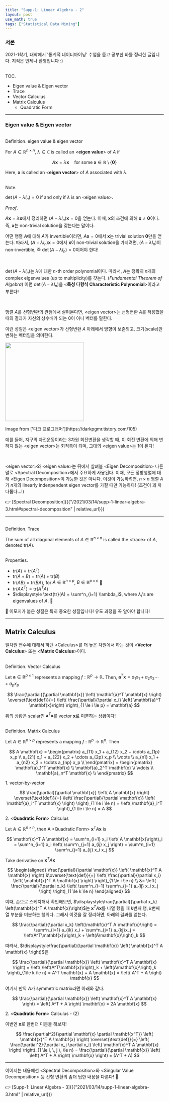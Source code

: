 ```yaml
---
title: "Supp-1: Linear Algebra - 2"
layout: post
use_math: true
tags: ["Statistical Data Mining"]
---
```


### 서론
2021-1학기, 대학에서 '통계적 데이터마이닝' 수업을 듣고 공부한 바를 정리한 글입니다. 지적은 언제나 환영입니다 :)

<br><span class="statement-title">TOC.</span><br>

- Eigen value & Eigen vector
- Trace
- Vector Calculus
- Matrix Calculus
  - Quadratic Form

<hr/>

### Eigen value & Eigen vector

<br><span class="statement-title">Definition.</span> eigen value & eigen vector<br>

For $A \in \mathbb{R}^{n \times n}$, $\lambda \in \mathbb{C}$ is called an \<**eigen value**\> of $A$ if

$$
A \mathbf{x} = \lambda \mathbf{x} \quad \text{for some} \; \mathbf{x} \in \mathbb{R} \setminus \{\mathbf{0}\}
$$

Here, $\mathbf{x}$ is called an \<**eigen vector**\> of $A$ associated with $\lambda$.

<br><span class="statement-title">Note.</span><br>

$\det (A - \lambda I_n) = 0$ if and only if $\lambda$ is an \<eigen value\>.

<div class="proof" markdown="1">

<span class="statement-title">*Proof*.</span><br>

$A\mathbf{x} = \lambda\mathbf{x}$에서 정리하면 $(A - \lambda I_n) \mathbf{x} = 0$을 얻는다. 이때, $\mathbf{x}$의 조건에 의해 $\mathbf{x} \ne \mathbf{0}$이다. 즉, $\mathbf{x}$는 non-trivial solution을 갖는다는 말이다.

어떤 행렬 $A$에 대해 $A$가 invertible이라면, $A\mathbf{x} = 0$에서 $\mathbf{x}$는 trivial solution $\mathbf{0}$만을 얻는다. 따라서, $(A - \lambda I_n) \mathbf{x} = 0$에서 $\mathbf{x}$이 non-trivial solution을 가지려면, $(A - \lambda I_n)$이 non-invertible, 즉 $\det(A - \lambda I_n) = 0$이어야 한다!

</div>

<br/>

$\det(A-\lambda I_n)$는 $\lambda$에 대한 $n$-th order polynomial이다. 따라서, $A$는 정확히 $n$개의 complex eigenvalues (up to multiplicity)를 갖는다. (*Fundamental Theorem of Algebra*) 이런 $\det (A - \lambda I_n)$을 \<**특성 다항식 Characteristic Polynomial**\>이라고 부른다!

<br/>

행렬 $A$를 선형변환의 관점에서 살펴본다면, \<eigen vector\>는 <span class="half_HL">선형변환 $A$를 적용했을 때의 결과가 자신의 상수배가 되는 0이 아니 벡터를 말한다.</span>

이런 성질은 \<eigen vector\>가 선형변환 $A$ 아래에서 방향이 보존되고, 크기(scale)만 변하는 벡터임을 의미한다.

<div class="img-wrapper">
  <img src="https://t1.daumcdn.net/cfile/tistory/277D6547525CFB120B" width="250px">
  <p markdown="1">Image from ['다크 프로그래머'](https://darkpgmr.tistory.com/105)</p>
</div>

예를 들어, 지구의 자전운동이라는 3차원 회전변환을 생각할 때, 이 회전 변환에 의해 변하지 않는 \<eigen vector\>는 회적축이 되며, 그대의 \<eigen value\>는 $1$이 된다!

<br/>

\<eigen vector\>와 \<eigen value\>는 뒤에서 살펴볼 \<Eigen Decomposition\> 다른 말로 \<Spectral Decomposition\>에서 주요하게 사용된다. 이때, 모든 정방행렬에 대해 \<Eigen Decomposition\>이 가능한 것은 아니다. 이것이 가능하려면, $n\times n$ 행렬 $A$가 $n$개의 linearly indenpendent eigen vector를 가질 때만 가능하다! (조건이 꽤 까다롭다...!)

👉 [Spectral Decomposition]({{"/2021/03/14/supp-1-linear-algebra-3.html#spectral-decomposition" | relative_url}})

<hr/>

<br><span class="statement-title">Definition.</span> Trace<br>

The sum of all diagonal elements of $A \in \mathbb{R}^{n\times n}$ is called the \<trace\> of $A$, denoted $\text{tr}(A)$.

<br><span class="statement-title">Properties.</span><br>

- $\text{tr}(A) = \text{tr}(A^T)$
- $\text{tr}(A+B) = \text{tr}(A) + \text{tr}(B)$
- $\text{tr}(AB) = \text{tr}(BA)$, for $A \in \mathbb{R}^{n\times p}$, $B \in \mathbb{R}^{p\times n}$ 🎈
- $\text{tr}(AA^T) = \text{tr}(A^TA)$
- $\displaystyle \text{tr}(A) = \sum^n_{i=1} \lambda_i$, where $\lambda_i$'s are eigenvalues of $A$. 🎈

🎈 이모지가 붙은 성질은 특히 중요한 성질입니다! 유도 과정을 꼭 알아야 합니다!

<hr/>

## Matrix Calculus

일차원 변수에 대해서 하던 \<Calculus\>를 더 높은 차원에서 하는 것이 \<**Vector Calculus**\> 또는 \<**Matrix Calculus**\>이다.

<br><span class="statement-title">Definition.</span> Vector Calculus<br>

Let $\mathbf{a} \in \mathbb{R}^{p \times 1}$ represents a mapping $f: \mathbb{R}^p \rightarrow \mathbb{R}$. Then, $\mathbf{a}^T \mathbf{x} = a_1 x_1 + a_2 x_2 \cdots + a_p x_p$

$$
\frac{\partial}{\partial \mathbf{x}} \left( \mathbf{a}^T \mathbf{x} \right) \overset{\text{def}}{=} \left( \frac{\partial}{\partial x_i} \left( \mathbf{a}^T \mathbf{x}\right) \right)_{1 \le i \le p} = \mathbf{a}
$$

위의 상황은 scalar인 $\mathbf{a}^T \mathbf{x}$를 vector $\mathbf{x}$로 미분하는 상황이다!

<br><span class="statement-title">Definition.</span> Matrix Calculus<br>

Let $A \in \mathbb{R}^{n\times p}$ represents a mapping $f: \mathbb{R}^p \rightarrow \mathbb{R}^n$. Then 

$$
A \mathbf{x} = 
\begin{pmatrix}
a_{11} x_1 + a_{12} x_2 + \cdots a_{1p} x_p \\
a_{21} x_1 + a_{22} x_2 + \cdots a_{2p} x_p \\
\vdots \\
a_{n1} x_1 + a_{n2} x_2 + \cdots a_{np} x_p \\
\end{pmatrix}
= \begin{pmatrix}
\mathbf{a}_1^T \mathbf{x} \\
\mathbf{a}_2^T \mathbf{x} \\
\vdots \\
\mathbf{a}_n^T \mathbf{x} \\
\end{pmatrix}
$$

1\. vector-by-vector

$$
\frac{\partial}{\partial \mathbf{x}} \left( A \mathbf{x} \right) \overset{\text{def}}{=} \left( \frac{\partial}{\partial \mathbf{x}} \left( \mathbf{a}_i^T \mathbf{x} \right) \right)_{1 \le i \le n} = \left( \mathbf{a}_i^T \right)_{1 \le i \le n} = A
$$

2\. \<**Quadratic Form**\> Calculus

Let $A \in \mathbb{R}^{n \times n}$, then A \<Quadratic Form\> $\mathbf{x}^T A \mathbf{x}$ is 

$$
\mathbf{x}^T A \mathbf{x} = \sum^n_{i=1} x_i \left( A \mathbf{x}\right)_i = \sum^n_{i=1} x_i \left( \sum^n_{j=1} a_{ij} x_j \right) = \sum^n_{i=1} \sum^n_{j=1} a_{ij} x_i x_j
$$

Take derivative on $\mathbf{x}^T A \mathbf{x}$

$$
\begin{aligned}
\frac{\partial}{\partial \mathbf{x}} \left( \mathbf{x}^T A \mathbf{x} \right) &\overset{\text{def}}{=} \left( \frac{\partial}{\partial x_i} \left( \mathbf{x}^T A \mathbf{x} \right) \right)_{1 \le i \le n} \\
&= \left( \frac{\partial}{\partial x_k} \left( \sum^n_{i=1} \sum^n_{j=1} a_{ij} x_i x_j \right) \right)_{1 \le k \le n}
\end{aligned}
$$

이때, 손으로 스케치해서 확인해보면, $\displaystyle\frac{\partial}{\partial x_k} \left(\mathbf{x}^T A \mathbf{x}\right)$는 $\mathbf{x}^T A \mathbf{x}$를 나열 했을 때 $k$번째 행, $k$번째 열 부분을 미분하는 행위다. 그래서 이것을 잘 정리하면, 아래의 결과를 얻는다.

$$
\frac{\partial}{\partial x_k} \left(\mathbf{x}^T A \mathbf{x}\right) = \sum^n_{i=1} a_{ik}
 x_i + \sum^n_{j=1} a_{kj}x_j = \left(A^T\mathbf{x}\right)_k + \left(A\mathbf{x}\right)_k
$$

따라서, $\displaystyle\frac{\partial}{\partial \mathbf{x}} \left( \mathbf{x}^T A \mathbf{x} \right)$은

$$
\frac{\partial}{\partial \mathbf{x}} \left( \mathbf{x}^T A \mathbf{x} \right) = \left( \left(A^T\mathbf{x}\right)_k + \left(A\mathbf{x}\right)_k \right)_{1\le k \le n} = A^T \mathbf{x} + A \mathbf{x} = \left( A^T + A \right) \mathbf{x}
$$

여기서 만약 $A$가 symmetric matrix라면 아래와 같다.

$$
\frac{\partial}{\partial \mathbf{x}} \left( \mathbf{x}^T A \mathbf{x} \right) = \left( A^T + A \right) \mathbf{x} = 2A \mathbf{x}
$$

2\. \<**Quadratic Form**\> Calculus - (2)

이번엔 $\mathbf{x}$로 한번더 미분을 해보자!

$$
\frac{\partial^2}{\partial \mathbf{x} \partial \mathbf{x^T}} \left( \mathbf{x}^T A \mathbf{x} \right) \overset{\text{def}}{=} \left( \frac{\partial^2}{\partial x_j \partial x_i} \left( \mathbf{x}^T A \mathbf{x} \right) \right)_{1 \le i, \, j \, \le n} = \frac{\partial}{\partial \mathbf{x}}  \left( \left( A^T + A \right) \mathbf{x} \right) = (A^T + A)
$$

<hr/>

이어지는 내용에선 \<Spectral Decomposition\>와 \<Singular Value Decomposition\> 등 선형 변환의 좀더 딥한 내용을 다룬다! 🤯

👉 [Supp-1: Linear Algebra - 3]({{"2021/03/14/supp-1-linear-algebra-3.html" | relative_url}})